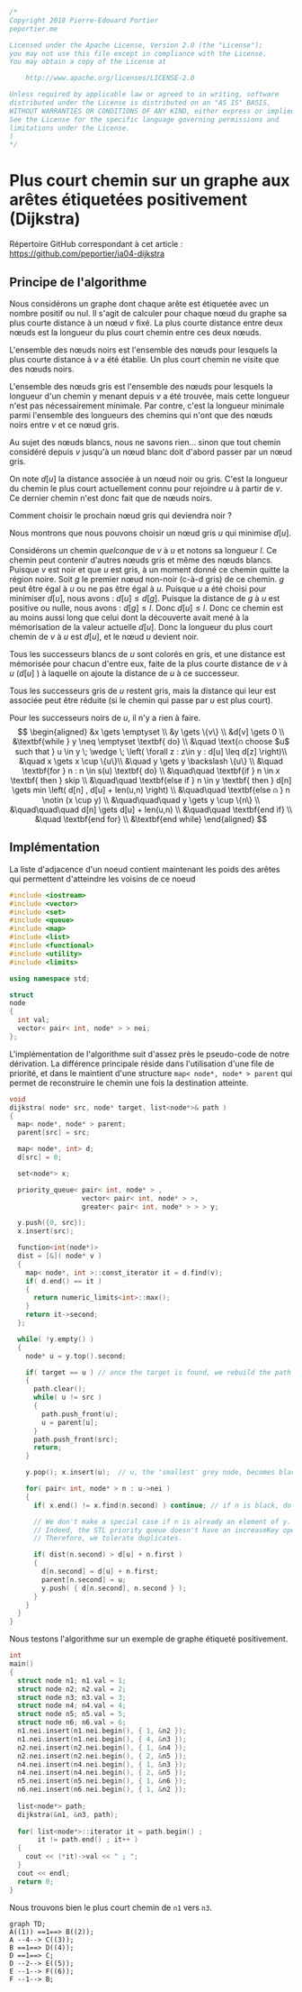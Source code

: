 ```c++
/*
Copyright 2018 Pierre-Edouard Portier
peportier.me

Licensed under the Apache License, Version 2.0 (the "License");
you may not use this file except in compliance with the License.
You may obtain a copy of the License at

    http://www.apache.org/licenses/LICENSE-2.0

Unless required by applicable law or agreed to in writing, software
distributed under the License is distributed on an "AS IS" BASIS,
WITHOUT WARRANTIES OR CONDITIONS OF ANY KIND, either express or implied.
See the License for the specific language governing permissions and
limitations under the License.
)
*/

```
# Plus court chemin sur un graphe aux arêtes étiquetées positivement (Dijkstra)

Répertoire GitHub correspondant à cet article : https://github.com/peportier/ia04-dijkstra

## Principe de l'algorithme

Nous considérons un graphe dont chaque arête est étiquetée avec un nombre positif ou nul. Il s'agit de calculer pour chaque nœud du graphe sa plus courte distance à un nœud $v$ fixé. La plus courte distance entre deux nœuds est la longueur du plus court chemin entre ces deux nœuds.

L'ensemble des nœuds noirs est l'ensemble des nœuds pour lesquels la plus courte distance à $v$ a été établie. Un plus court chemin ne visite que des nœuds noirs.

L'ensemble des nœuds gris est l'ensemble des nœuds pour lesquels la longueur d'un chemin y menant depuis $v$ a été trouvée, mais cette longueur n'est pas nécessairement minimale. Par contre, c'est la longueur minimale parmi l'ensemble des longueurs des chemins qui n'ont que des nœuds noirs entre $v$ et ce nœud gris.

Au sujet des nœuds blancs, nous ne savons rien... sinon que tout chemin considéré depuis $v$ jusqu'à un nœud blanc doit d'abord passer par un nœud gris.

On note $d[u]$ la distance associée à un nœud noir ou gris. C'est la longueur du chemin le plus court actuellement connu pour rejoindre $u$ à partir de $v$. Ce dernier chemin n'est donc fait que de nœuds noirs.

Comment choisir le prochain nœud gris qui deviendra noir ?

Nous montrons que nous pouvons choisir un nœud gris $u$ qui minimise $d[u]$.

Considérons un chemin _quelconque_ de $v$ à $u$ et notons sa longueur $l$. Ce chemin peut contenir d'autres nœuds gris et même des nœuds blancs. Puisque $v$ est noir et que $u$ est gris, à un moment donné ce chemin quitte la région noire. Soit $g$ le premier nœud non-noir (c-à-d gris) de ce chemin. $g$ peut être égal à $u$ ou ne pas être égal à $u$. Puisque $u$ a été choisi pour minimiser $d[u]$, nous avons : $d[u] \leq d[g]$. Puisque la distance de $g$ à $u$ est positive ou nulle, nous avons : $d[g] \leq l$. Donc $d[u] \leq l$. Donc ce chemin est au moins aussi long que celui dont la découverte avait mené à la mémorisation de la valeur actuelle $d[u]$. Donc la longueur du plus court chemin de $v$ à $u$ est $d[u]$, et le nœud $u$ devient noir.

Tous les successeurs blancs de $u$ sont colorés en gris, et une distance est mémorisée pour chacun d'entre eux, faite de la plus courte distance de $v$ à $u$ ($d[u]$ ) à laquelle on ajoute la distance de $u$ à ce successeur.

Tous les successeurs gris de $u$ restent gris, mais la distance qui leur est associée peut être réduite (si le chemin qui passe par $u$ est plus court).

Pour les successeurs noirs de $u$, il n'y a rien à faire.
$$
\begin{aligned}
&x \gets \emptyset \\
&y \gets \{v\} \\
&d[v] \gets 0 \\
&\textbf{while } y \neq \emptyset \textbf{ do} \\
&\quad \text{⍝ choose $u$ such that } u \in y \; \wedge \; \left( \forall z : z\in y : d[u] \leq d[z] \right)\\
&\quad x \gets x \cup \{u\}\\
&\quad y \gets y \backslash \{u\} \\
&\quad \textbf{for } n : n \in s(u) \textbf{ do} \\
&\quad\quad \textbf{if } n \in x \textbf{ then } skip \\
&\quad\quad \textbf{else if } n \in y \textbf{ then } d[n] \gets min \left( d[n] , d[u] + len(u,n) \right) \\
&\quad\quad \textbf{else ⍝ } n \notin (x \cup y) \\
&\quad\quad\quad y \gets y \cup \{n\} \\
&\quad\quad\quad d[n] \gets d[u] + len(u,n) \\
&\quad\quad \textbf{end if} \\
&\quad \textbf{end for} \\
&\textbf{end while}
\end{aligned}
$$

## Implémentation

La liste d'adjacence d'un noeud contient maintenant les poids des arêtes qui permettent d'atteindre les voisins de ce noeud

```c++
#include <iostream>
#include <vector>
#include <set>
#include <queue>
#include <map>
#include <list>
#include <functional>
#include <utility>
#include <limits>

using namespace std;

struct
node
{
  int val;
  vector< pair< int, node* > > nei;
};

```

L'implémentation de l'algorithme suit d'assez près le pseudo-code de notre dérivation. La différence principale réside dans l'utilisation d'une file de priorité, et dans le maintient d'une structure `map< node*, node* > parent` qui permet de reconstruire le chemin une fois la destination atteinte.

```c++
void
dijkstra( node* src, node* target, list<node*>& path )
{
  map< node*, node* > parent;
  parent[src] = src;

  map< node*, int> d;
  d[src] = 0;

  set<node*> x;

  priority_queue< pair< int, node* > ,
                  vector< pair< int, node* > >,
                  greater< pair< int, node* > > > y;

  y.push({0, src});
  x.insert(src);

  function<int(node*)>
  dist = [&]( node* v )
  {
    map< node*, int >::const_iterator it = d.find(v);
    if( d.end() == it )
    {
      return numeric_limits<int>::max();
    }
    return it->second;
  };

  while( !y.empty() )
  {
    node* u = y.top().second;

    if( target == u ) // once the target is found, we rebuild the path to it
    {
      path.clear();
      while( u != src )
      {
        path.push_front(u);
        u = parent[u];
      }
      path.push_front(src);
      return;
    }

    y.pop(); x.insert(u);  // u, the 'smallest' grey node, becomes black

    for( pair< int, node* > n : u->nei )
    {
      if( x.end() != x.find(n.second) ) continue; // if n is black, do nothing...

      // We don't make a special case if n is already an element of y.
      // Indeed, the STL priority queue doesn't have an increaseKey operation.
      // Therefore, we tolerate duplicates.

      if( dist(n.second) > d[u] + n.first )
      {
        d[n.second] = d[u] + n.first;
        parent[n.second] = u;
        y.push( { d[n.second], n.second } );
      }
    }
  }
}
```

Nous testons l'algorithme sur un exemple de graphe étiqueté positivement.

```c++
int
main()
{
  struct node n1; n1.val = 1;
  struct node n2; n2.val = 2;
  struct node n3; n3.val = 3;
  struct node n4; n4.val = 4;
  struct node n5; n5.val = 5;
  struct node n6; n6.val = 6;
  n1.nei.insert(n1.nei.begin(), { 1, &n2 });
  n1.nei.insert(n1.nei.begin(), { 4, &n3 });
  n2.nei.insert(n2.nei.begin(), { 1, &n4 });
  n2.nei.insert(n2.nei.begin(), { 2, &n5 });
  n4.nei.insert(n4.nei.begin(), { 1, &n3 });
  n4.nei.insert(n4.nei.begin(), { 2, &n5 });
  n5.nei.insert(n5.nei.begin(), { 1, &n6 });
  n6.nei.insert(n6.nei.begin(), { 1, &n2 });
  
  list<node*> path;
  dijkstra(&n1, &n3, path);
  
  for( list<node*>::iterator it = path.begin() ;
       it != path.end() ; it++ )
  {
    cout << (*it)->val << " ; ";
  }
  cout << endl;
  return 0;
}
```

Nous trouvons bien le plus court chemin de `n1` vers `n3`.

```mermaid
graph TD;
A((1)) ==1==> B((2));
A --4--> C((3));
B ==1==> D((4));
D ==1==> C;
D --2--> E((5));
E --1--> F((6));
F --1--> B;
```


